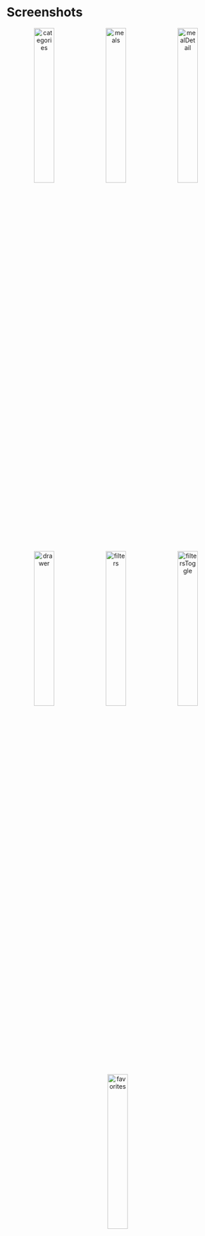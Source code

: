 # Screenshots

<p align="center">
<img src="https://github.com/user-attachments/assets/9152e45c-452d-4b45-98c6-d0f31ab5f70b" alt="categories" style="width: 30%;">
&nbsp;
<img src="https://github.com/user-attachments/assets/1a9f58e3-19e5-426a-8457-b049101a0a15" alt="meals" style="width: 30%;">
&nbsp;
<img src="https://github.com/user-attachments/assets/5839c13e-a1ac-45e1-be7e-37d23ce61cd6" alt="mealDetail" style="width: 30%;">
&nbsp;
<br><br>
<img src="https://github.com/user-attachments/assets/f15c72ee-fe41-4f76-9ceb-3cbabd15785b" alt="drawer" style="width: 30%;">
&nbsp;
<img src="https://github.com/user-attachments/assets/c7c66937-34cd-4ad0-8d85-3cddbc481f58" alt="filters" style="width: 30%;">
&nbsp;
<img src="https://github.com/user-attachments/assets/7cedba91-5785-405d-b058-ca725a364b3b" alt="filtersToggle" style="width: 30%;">
&nbsp;
<br><br>
<img src="https://github.com/user-attachments/assets/f42f521a-b007-4de9-bf3a-8eac53a82791" alt="favorites" style="width: 30%;">
</p>

